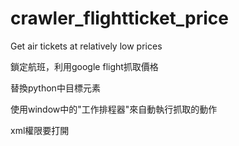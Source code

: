 # crawler_flightticket_price
Get air tickets at relatively low prices

鎖定航班，利用google flight抓取價格

替換python中目標元素

使用window中的"工作排程器"來自動執行抓取的動作

xml權限要打開
